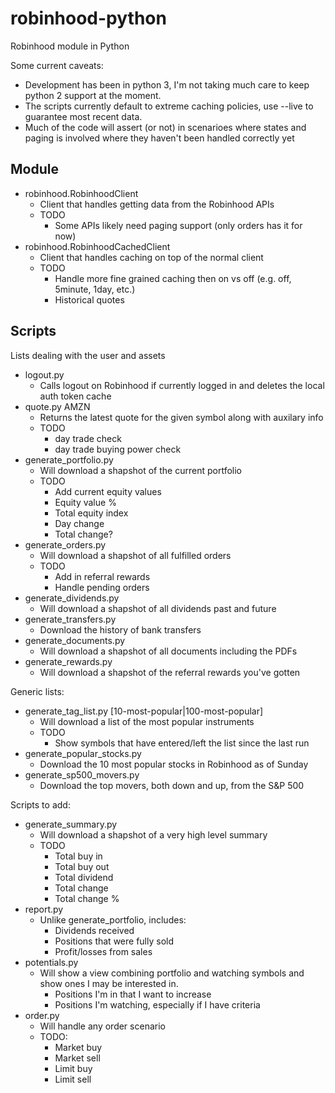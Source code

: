 # robinhood-python
Robinhood module in Python

Some current caveats:
* Development has been in python 3, I'm not taking much care to keep python 2 support at the moment.
* The scripts currently default to extreme caching policies, use --live to guarantee most recent data.
* Much of the code will assert (or not) in scenarioes where states and paging is involved where they haven't been handled correctly yet

## Module

* robinhood.RobinhoodClient
  * Client that handles getting data from the Robinhood APIs
  * TODO
    * Some APIs likely need paging support (only orders has it for now)
* robinhood.RobinhoodCachedClient
  * Client that handles caching on top of the normal client
  * TODO
    * Handle more fine grained caching then on vs off (e.g. off, 5minute, 1day, etc.)
    * Historical quotes

## Scripts

Lists dealing with the user and assets
* logout.py
  * Calls logout on Robinhood if currently logged in and deletes the local auth token cache
* quote.py AMZN
  * Returns the latest quote for the given symbol along with auxilary info
  * TODO
    * day trade check
    * day trade buying power check
* generate_portfolio.py
  * Will download a shapshot of the current portfolio
  * TODO
    * Add current equity values
    * Equity value %
    * Total equity index
    * Day change
    * Total change?
* generate_orders.py
  * Will download a shapshot of all fulfilled orders
  * TODO
    * Add in referral rewards
    * Handle pending orders
* generate_dividends.py
  * Will download a shapshot of all dividends past and future
* generate_transfers.py
  * Download the history of bank transfers
* generate_documents.py
  * Will download a shapshot of all documents including the PDFs
* generate_rewards.py
  * Will download a shapshot of the referral rewards you've gotten

Generic lists:
* generate_tag_list.py [10-most-popular|100-most-popular]
  * Will download a list of the most popular instruments
  * TODO
    * Show symbols that have entered/left the list since the last run
* generate_popular_stocks.py
  * Download the 10 most popular stocks in Robinhood as of Sunday
* generate_sp500_movers.py
  * Download the top movers, both down and up, from the S&P 500

Scripts to add:
* generate_summary.py
  * Will download a shapshot of a very high level summary
  * TODO
    * Total buy in
    * Total buy out
    * Total dividend
    * Total change
    * Total change %
* report.py
  * Unlike generate_portfolio, includes:
    * Dividends received
    * Positions that were fully sold
    * Profit/losses from sales
* potentials.py
  * Will show a view combining portfolio and watching symbols and show ones I may be interested in.
    * Positions I'm in that I want to increase
    * Positions I'm watching, especially if I have criteria
* order.py
  * Will handle any order scenario
  * TODO:
    * Market buy
    * Market sell
    * Limit buy
    * Limit sell
